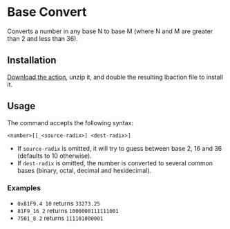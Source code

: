 # Base Convert

Converts a number in any base N to base M (where N and M are greater than 2 and less than
36).

## Installation

[Download the action](https://v0.io/dl/launchbar/Base%20Convert.lbaction.zip), unzip it,
and double the resulting lbaction file to install it.

## Usage

The command accepts the following syntax:

`<number>[[_<source-radix>] <dest-radix>]`

+ If `source-radix` is omitted, it will try to guess between base 2, 16 and 36 (defaults
  to 10 otherwise).
+ If `dest-radix` is omitted, the number is converted to several common bases (binary,
  octal, decimal and hexidecimal).

### Examples

+ `0x81F9.4 10` returns `33273.25`
+ `81F9_16 2` returns `1000000111111001`
+ `7501_8 2` returns `111101000001`
